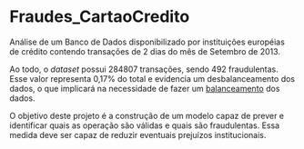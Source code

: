 # Fraudes_CartaoCredito
Análise de um Banco de Dados disponibilizado por instituições européias de crédito contendo transações de 2 dias do mês de Setembro de 2013. 

Ao todo, o *dataset* possui 284807 transações, sendo 492 fraudulentas. Esse valor representa 0,17% do total e evidencia um desbalanceamento dos dados, o que implicará na necessidade de fazer um [balanceamento](https://en.wikipedia.org/wiki/Oversampling_and_undersampling_in_data_analysis) dos dados.

O objetivo deste projeto é a construção de um modelo capaz de prever e identificar quais as operação são válidas e quais são fraudulentas. Essa medida deve ser capaz de reduzir eventuais prejuízos institucionais. 
